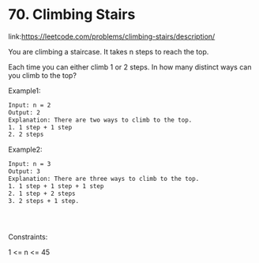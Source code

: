 
# 70. Climbing Stairs











link:https://leetcode.com/problems/climbing-stairs/description/

You are climbing a staircase. It takes n steps to reach the top.

Each time you can either climb 1 or 2 steps. In how many distinct ways can you climb to the top?

Example1:
```bash
Input: n = 2
Output: 2
Explanation: There are two ways to climb to the top.
1. 1 step + 1 step
2. 2 steps


```

Example2:
```bash
Input: n = 3
Output: 3
Explanation: There are three ways to climb to the top.
1. 1 step + 1 step + 1 step
2. 1 step + 2 steps
3. 2 steps + 1 step.
 




```









Constraints:

1 <= n <= 45
